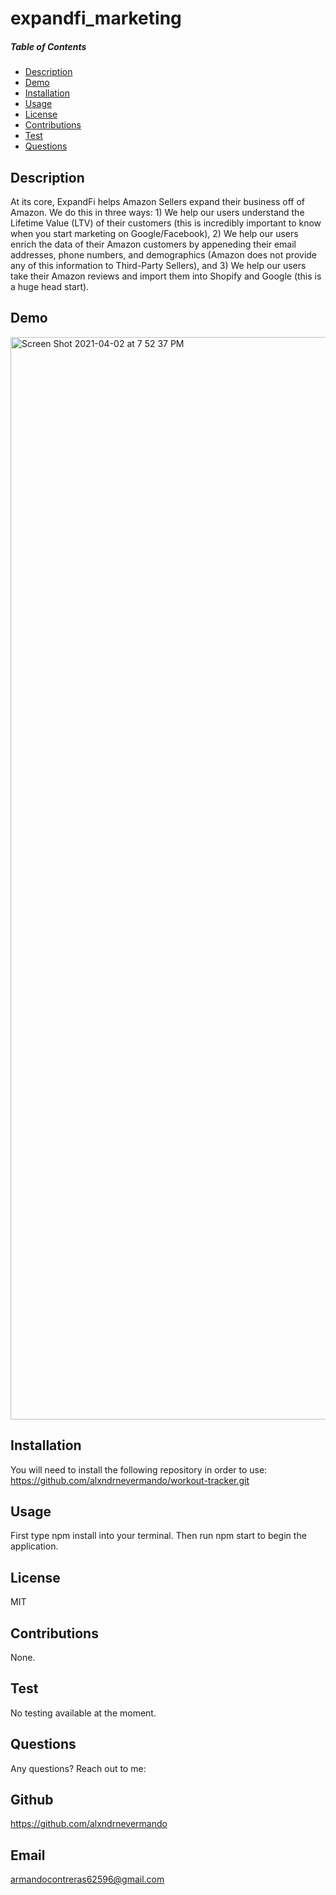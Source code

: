 # expandfi_marketing
  
  ##### Table of Contents  
  * [Description](#description)
  * [Demo](#demo)
  * [Installation](#installation)
  * [Usage](#usage)  
  * [License](#license)  
  * [Contributions](#contributor)  
  * [Test](#github)  
  * [Questions](#questions)  


  ## Description
  At its core, ExpandFi helps Amazon Sellers expand their business off of Amazon. We do this in three ways: 1) We help our users understand the Lifetime Value (LTV) of their customers (this is incredibly important to know when you start marketing on Google/Facebook), 2) We help our users enrich the data of their Amazon customers by appeneding their email addresses, phone numbers, and demographics (Amazon does not provide any of this information to Third-Party Sellers), and 3) We help our users take their Amazon reviews and import them into Shopify and Google (this is a huge head start).
 
 ## Demo
 
 <img width="1732" alt="Screen Shot 2021-04-02 at 7 52 37 PM" src="https://user-images.githubusercontent.com/71421032/113465984-fbbd8a80-93ec-11eb-9243-0b7ea8e22ea9.png">

  ## Installation
  You will need to install the following repository in order to use: https://github.com/alxndrnevermando/workout-tracker.git

  ## Usage
  First type npm install  into your terminal. Then run npm start to begin the application.

  ## License
  MIT

  ## Contributions
  None.

  ## Test
  No testing available at the moment.

  ## Questions
  Any questions? Reach out to me:
  ## Github
  https://github.com/alxndrnevermando
  ## Email
  armandocontreras62596@gmail.com
